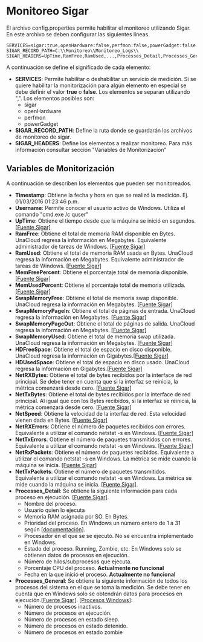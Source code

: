 # Monitoreo Sigar

El archivo config.properties permite habilitar el monitoreo utilizando Sigar. En este archivo se deben configurar las siguientes lineas.

```
SERVICES=sigar:true,openHardware:false,perfmon:false,powerGadget:false
SIGAR_RECORD_PATH=C:\\Monitoreo\\Monitoreo_Logs\\
SIGAR_HEADERS=UpTime,RamFree,RamUsed,...,Processes_Detail,Processes_General
```

A continuación se define el significado de cada elemento:

* **SERVICES**: Permite habilitar o deshabilitar un servicio de medición. Si se quiere habilitar la monitorización para algún elemento en especial se debe definir el valor **true** o **false**. Los elementos se separan utilizando ",". Los elementos posibles son:
    - sigar
    - openHardware
    - perfmon
    - powerGadget
* **SIGAR_RECORD_PATH**: Define la ruta donde se guardarán los archivos de monitoreo de sigar.
* **SIGAR_HEADERS**: Define los elementos a realizar monitoreo. Para más información consultar sección "Variables de Monitorización"

## Variables de Monitorización

A continuación se describen los elementos que pueden ser monitoreados.

* **Timestamp**: Obtiene la fecha y hora en que se realizó la medición. Ej. 01/03/2016  01:23:46 p.m.
* **Username**: Permite conocer el usuario activo de Windows. Utiliza el comando "cmd.exe /c quser"
* **UpTime**: Obtiene el tiempo desde que la máquina se inició en segundos. [[Fuente Sigar]](http://cpansearch.perl.org/src/DOUGM/hyperic-sigar-1.6.3-src/docs/javadoc/org/hyperic/sigar/Uptime.html#getUptime())
* **RamFree**: Obtiene el total de memoria RAM disponible en Bytes. UnaCloud regresa la información en Megabytes. Equivalente administrador de tareas de Windows. [[Fuente Sigar]](http://cpansearch.perl.org/src/DOUGM/hyperic-sigar-1.6.3-src/docs/javadoc/org/hyperic/sigar/Mem.html#getFree())
* **RamUsed**: Obtiene el total de memoria RAM usada en Bytes. UnaCloud regresa la información en Megabytes. Equivalente administrador de tareas de Windows. [[Fuente Sigar]](http://cpansearch.perl.org/src/DOUGM/hyperic-sigar-1.6.3-src/docs/javadoc/org/hyperic/sigar/Mem.html#getUsed())
* **MemFreePercent**: Obtiene el porcentaje total de memoria disponible. [[Fuente Sigar]](http://cpansearch.perl.org/src/DOUGM/hyperic-sigar-1.6.3-src/docs/javadoc/org/hyperic/sigar/Mem.html#getFreePercent())
* **MemUsedPercent**: Obtiene el porcentaje total de memoria utilizada. [[Fuente Sigar]](http://cpansearch.perl.org/src/DOUGM/hyperic-sigar-1.6.3-src/docs/javadoc/org/hyperic/sigar/Mem.html#getFreePercent())
* **SwapMemoryFree**: Obtiene el total de memoria swap disponible. UnaCloud regresa la información en Megabytes. [[Fuente Sigar]](http://cpansearch.perl.org/src/DOUGM/hyperic-sigar-1.6.3-src/docs/javadoc/org/hyperic/sigar/Swap.html#getFree())
* **SwapMemoryPageIn**: Obtiene el total de páginas de entrada. UnaCloud regresa la información en Megabytes. [[Fuente Sigar]](http://cpansearch.perl.org/src/DOUGM/hyperic-sigar-1.6.3-src/docs/javadoc/org/hyperic/sigar/Swap.html#getPageIn())
* **SwapMemoryPageOut**: Obtiene el total de páginas de salida. UnaCloud regresa la información en Megabytes. [[Fuente Sigar]](http://cpansearch.perl.org/src/DOUGM/hyperic-sigar-1.6.3-src/docs/javadoc/org/hyperic/sigar/Swap.html#getPageOut())
* **SwapMemoryUsed**: Obtiene el total de memoria swap utilizada. UnaCloud regresa la información en Megabytes. [[Fuente Sigar]](http://cpansearch.perl.org/src/DOUGM/hyperic-sigar-1.6.3-src/docs/javadoc/org/hyperic/sigar/Swap.html#getUsed())
* **HDFreeSpace**: Obtiene el total de espacio en disco disponible. UnaCloud regresa la información en Gigabytes.[[Fuente Sigar]](http://cpansearch.perl.org/src/DOUGM/hyperic-sigar-1.6.3-src/docs/javadoc/org/hyperic/sigar/FileSystemUsage.html#getFree())
* **HDUsedSpace**: Obtiene el total de espacio en disco usado. UnaCloud regresa la información en Gigabytes.[[Fuente Sigar]](http://cpansearch.perl.org/src/DOUGM/hyperic-sigar-1.6.3-src/docs/javadoc/org/hyperic/sigar/FileSystemUsage.html#getUsed())
* **NetRXBytes**: Obtiene el total de bytes recibidos por la interface de red principal. Se debe tener en cuenta que si la interfaz se reinicia, la métrica comenzará desde cero. [[Fuente Sigar]](http://cpansearch.perl.org/src/DOUGM/hyperic-sigar-1.6.3-src/docs/javadoc/org/hyperic/sigar/NetInterfaceStat.html#getRxBytes())
* **NetTxBytes**: Obtiene el total de bytes recibidos por la interface de red principal. Al igual que con los Bytes recibidos, si la interfaz se reinicia, la métrica comenzará desde cero. [[Fuente Sigar]](http://cpansearch.perl.org/src/DOUGM/hyperic-sigar-1.6.3-src/docs/javadoc/org/hyperic/sigar/NetInterfaceStat.html#getRxBytes())
* **NetSpeed**: Obtiene la velocidad de la interfaz de red. Esta velocidad vienen dada en Bytes. [[Fuente Sigar]](http://cpansearch.perl.org/src/DOUGM/hyperic-sigar-1.6.3-src/docs/javadoc/org/hyperic/sigar/NetInterfaceStat.html#getSpeed())
* **NetRXErrors**: Obtiene el número de paquetes recibidos con errores. Equivalente a utilizar el comando netstat -s en Windows. [[Fuente Sigar]](http://cpansearch.perl.org/src/DOUGM/hyperic-sigar-1.6.3-src/docs/javadoc/org/hyperic/sigar/NetInterfaceStat.html#getRxErrors())
* **NetTxErrors**: Obtiene el número de paquetes transmitidos con errores. Equivalente a utilizar el comando netstat -s en Windows. [[Fuente Sigar]](http://cpansearch.perl.org/src/DOUGM/hyperic-sigar-1.6.3-src/docs/javadoc/org/hyperic/sigar/NetInterfaceStat.html#getTxErrors())
* **NetRxPackets**: Obtiene el número de paquetes recibidos. Equivalente a utilizar el comando netstat -s en Windows. La métrica se mide cuando la máquina se inicia. [[Fuente Sigar]](http://cpansearch.perl.org/src/DOUGM/hyperic-sigar-1.6.3-src/docs/javadoc/org/hyperic/sigar/NetInterfaceStat.html#getRxPackets())
* **NetTxPackets**: Obtiene el número de paquetes transmitidos. Equivalente a utilizar el comando netstat -s en Windows. La métrica se mide cuando la máquina se inicia. [[Fuente Sigar]](http://cpansearch.perl.org/src/DOUGM/hyperic-sigar-1.6.3-src/docs/javadoc/org/hyperic/sigar/NetInterfaceStat.html#getTxPackets()).
* **Processes_Detail**: Se obtiene la siguiente información para cada proceso en ejecución. [[Fuente Sigar]](http://cpansearch.perl.org/src/DOUGM/hyperic-sigar-1.6.3-src/docs/javadoc/org/hyperic/sigar/ProcState.html).
    - Nombre del proceso.
    - Usuario quien lo ejecuta
    - Memoria RAM asignada por SO. En Bytes.
    - Prioridad del proceso. En Windows un número entero de 1 a 31 según [[documentación]](https://msdn.microsoft.com/en-us/library/windows/desktop/ms685100(v=vs.85).aspx).
    - Procesador en el que se se ejecutó. No se encuentra implementado en Windows.
    - Estado del proceso. Running, Zombie, etc. En Windows solo se obtienen datos de procesos en ejecución.
    - Número de hilos/subprocesos que ejecuta.
    - Porcentaje CPU del proceso. **Actualmente no funcional**
    - Fecha en la que inició el proceso. **Actualmente no funcional**
* **Processes_General**: Se obtiene la siguiente información de todos los procesos del sistema en el que se toma la medición. Se debe tener en cuenta que en Windows solo se obtendrán datos para procesos en ejecución.[[Fuente Sigar]](http://cpansearch.perl.org/src/DOUGM/hyperic-sigar-1.6.3-src/docs/javadoc/org/hyperic/sigar/ProcStat.html). [[Procesos Windows]](https://technet.microsoft.com/en-us/library/cc730909.aspx):
    - Número de procesos inactivos.
    - Número de procesos en ejecución.
    - Número de procesos en estado sleep.
    - Número de procesos en estado detenido.
    - Número de procesos en estado zombie



